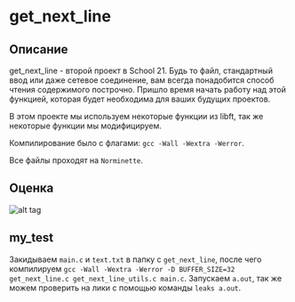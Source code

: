 # get_next_line

## Описание

get_next_line - второй проект в School 21. Будь то файл, стандартный ввод или даже сетевое соединение, вам всегда понадобится способ чтения содержимого построчно. Пришло время начать работу над этой функцией, которая будет необходима для ваших будущих проектов.

В этом проекте мы используем некоторые функции из libft, так же некоторые функции мы модифицируем.

Компилирование было с флагами: ``gcc -Wall -Wextra -Werror``.

Все файлы проходят на ``Norminette``.

## Оценка

![alt tag](https://s194vla.storage.yandex.net/rdisk/5bcda149435b03f8b802bd98a2caff69706b46503bf9d4088a7552667ebbe04a/5fbbb4cd/kT1PvxCDQJiaZik2w4wYLaoOA3ZycempYFu3lvjWploHK53SyS8yfeEDNoLgj8f99V5hLLTamcDGsnhz1-3y1A==?uid=481277718&filename=appraisal_get_next_line.png&disposition=inline&hash=&limit=0&content_type=image%2Fpng&owner_uid=481277718&fsize=124017&hid=9280c31de04d4a44193a6d90b5755846&media_type=image&tknv=v2&etag=2ba8881788d5aca9ed6ae91d66cacb02&rtoken=EKFAIvuvl5sB&force_default=yes&ycrid=na-efaec6bec023cbcbc61336d511d2c216-downloader4f&ts=5b4c5eb8d0d40&s=14aac010892a5f3fba547b32ce2f7ff78cf2539e3d77abb1145ce3b0bff79aa4&pb=U2FsdGVkX18u9kJFpAKLeU6-OW1tbemG58XjkJcftSFbz1QcpD9nW8gllhZpCairxN8WoL4aF4IINsS3I5Do0LFmkBRtlvi-8QqVOXTuWaU "Оценка проекта get_next_line")

## my_test

Закидываем ``main.c`` и ``text.txt`` в папку с ``get_next_line``, после чего компилируем ``gcc -Wall -Wextra -Werror -D BUFFER_SIZE=32 get_next_line.c get_next_line_utils.c main.c``. Запускаем ``a.out``, так же можем проверить на лики с помощью команды ``leaks a.out``.
